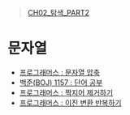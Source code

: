 > [CH02_탐색_PART2](../)

# 문자열
- [프로그래머스 : 문자열 압축](./PRG_60057)
- [백준(BOJ) 1157 : 단어 공부](./BOJ_1157)
- [프로그래머스 : 짝지어 제거하기](./PRG_12973)
- [프로그래머스 : 이진 변환 반복하기](./PRG_70129)